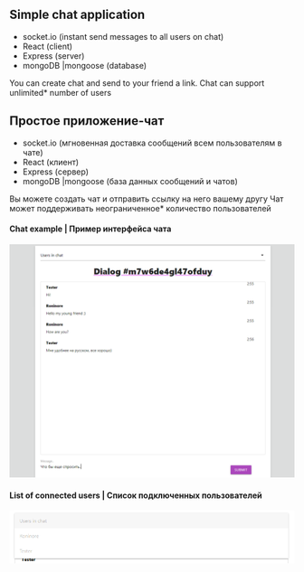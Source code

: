 ## Simple chat application
 - socket.io (instant send messages to all users on chat)
 - React (client)
 - Express (server)
 - mongoDB |mongoose (database)

You can create chat and send to your friend a link. 
Chat can support unlimited* number of users


## Простое приложение-чат
 - socket.io (мгновенная доставка сообщений всем пользователям в чате)
 - React (клиент)
 - Express (сервер)
 - mongoDB |mongoose (база данных сообщений и чатов)

Вы можете создать чат и отправить ссылку на него вашему другу
Чат может поддерживать неограниченное* количество пользователей


#### Chat example | Пример интерфейса чата
![Chat example](examples/chat1.png)

#### List of connected users | Список подключенных пользователей
![Online users](examples/chat2.png)